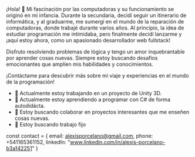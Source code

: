 ¡Hola! 👋
Mi fascinación por las computadoras y su funcionamiento se originó en mi infancia. Durante la secundaria, decidí seguir un itinerario de informática, y al graduarme, me sumergí en el mundo de la reparación de computadoras, donde trabajé durante varios años. Al principio, la idea de estudiar programación me intimidaba, pero finalmente decidí lanzarme y ¡aquí estoy ahora, como un apasionado desarrollador web fullstack!

Disfruto resolviendo problemas de lógica y tengo un amor inquebrantable por aprender cosas nuevas. Siempre estoy buscando desafíos emocionantes que amplíen mis habilidades y conocimientos.

¡Contáctame para descubrir más sobre mi viaje y experiencias en el mundo de la programación!

- 🔭 Actualmente estoy trabajando en un proyecto de Unity 3D.
- 🌱 Actualmente estoy aprendiendo a programar con C# de forma autodidácta.
- 👯 Estoy buscando colaborar en proyectos interesantes que me enseñen cosas nuevas.
- 🏢 Estoy buscando trabajo fijo

const contact = {
  email: alexisporcelano@gmail.com, 
  phone: +541165361152,
  linkedIn: "www.linkedin.com/in/alexis-porcelano-b3a142251"
  }
